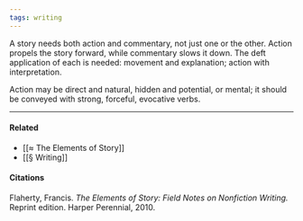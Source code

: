 ```yaml
---
tags: writing
---
```


A story needs both action and commentary, not just one or the other. Action
propels the story forward, while commentary slows it down. The deft application
of each is needed: movement and explanation; action with interpretation.

Action may be direct and natural, hidden and potential, or mental; it should be
conveyed with strong, forceful, evocative verbs.

---

#### Related

- [[≈ The Elements of Story]]
- [[§ Writing]]

#### Citations

Flaherty, Francis. _The Elements of Story: Field Notes on Nonfiction Writing._
Reprint edition. Harper Perennial, 2010.
